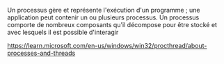Un processus gère et représente l'exécution d'un programme ; une application peut contenir un ou plusieurs processus. Un processus comporte de nombreux composants qu'il décompose pour être stocké et avec lesquels il est possible d'interagir



https://learn.microsoft.com/en-us/windows/win32/procthread/about-processes-and-threads